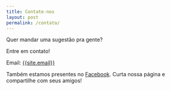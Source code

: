 ```yaml
---
title: Contate-nos
layout: post
permalink: /contato/
---
```


Quer mandar uma sugestão pra gente?

Entre em contato!

Email: <a href="mailto:{{site.email}}">{{site.email}}</a>

Também estamos presentes no [Facebook](https://www.facebook.com/tiemrodelas/). Curta nossa página e compartilhe com seus amigos!